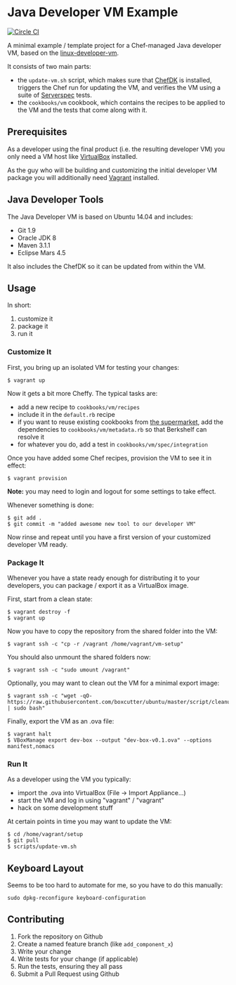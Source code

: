 
# Java Developer VM Example

[![Circle CI](https://circleci.com/gh/tknerr/java-developer-vm/tree/master.svg?style=shield)](https://circleci.com/gh/tknerr/java-developer-vm/tree/master)

A minimal example / template project for a Chef-managed Java developer VM,
based on the [linux-developer-vm](https://github.com/Zuehlke/linux-developer-vm).

It consists of two main parts:

 * the `update-vm.sh` script, which makes sure that [ChefDK](https://downloads.chef.io/chef-dk/)
   is installed, triggers the Chef run for updating the VM, and verifies the VM using a suite of
   [Serverspec](http://serverspec.org/) tests.
 * the `cookbooks/vm` cookbook, which contains the recipes to be applied to the VM and the
   tests that come along with it.

## Prerequisites

As a developer using the final product (i.e. the resulting developer VM) you
only need a VM host like [VirtualBox](http://virtualbox.org/wiki/Downloads)
installed.

As the guy who will be building and customizing the initial developer VM package
you will additionally need [Vagrant](http://www.vagrantup.com/) installed.

## Java Developer Tools

The Java Developer VM is based on Ubuntu 14.04 and includes:

 * Git 1.9
 * Oracle JDK 8
 * Maven 3.1.1
 * Eclipse Mars 4.5

It also includes the ChefDK so it can be updated from within the VM.

## Usage

In short:

 1. customize it
 2. package it
 3. run it

### Customize It

First, you bring up an isolated VM for testing your changes:
```
$ vagrant up
```

Now it gets a bit more Cheffy. The typical tasks are:

 * add a new recipe to `cookbooks/vm/recipes`
 * include it in the `default.rb` recipe
 * if you want to reuse existing cookbooks from [the supermarket](https://supermarket.chef.io/),
   add the dependencies to `cookbooks/vm/metadata.rb` so that Berkshelf can resolve it
 * for whatever you do, add a test in `cookbooks/vm/spec/integration`

Once you have added some Chef recipes, provision the VM to see it in effect:
```
$ vagrant provision
```

**Note:** you may need to login and logout for some settings to take effect.

Whenever something is done:
```
$ git add .
$ git commit -m "added awesome new tool to our developer VM"
```

Now rinse and repeat until you have a first version of your customized developer VM ready.


### Package It

Whenever you have a state ready enough for distributing it to your developers,
you can package / export it as a VirtualBox image.

First, start from a clean state:
```
$ vagrant destroy -f
$ vagrant up
```

Now you have to copy the repository from the shared folder into the VM:
```
$ vagrant ssh -c "cp -r /vagrant /home/vagrant/vm-setup"
```

You should also unmount the shared folders now:
```
$ vagrant ssh -c "sudo umount /vagrant"
```

Optionally, you may want to clean out the VM for a minimal export image:
```
$ vagrant ssh -c "wget -qO- https://raw.githubusercontent.com/boxcutter/ubuntu/master/script/cleanup.sh | sudo bash"
```

Finally, export the VM as an .ova file:
```
$ vagrant halt
$ VBoxManage export dev-box --output "dev-box-v0.1.ova" --options manifest,nomacs
```


### Run It

As a developer using the VM you typically:

 * import the .ova into VirtualBox (File -> Import Appliance...)
 * start the VM and log in using "vagrant" / "vagrant"
 * hack on some development stuff

At certain points in time you may want to update the VM:
```
$ cd /home/vagrant/setup
$ git pull
$ scripts/update-vm.sh
```


## Keyboard Layout

Seems to be too hard to automate for me, so you have to do this manually:
```
sudo dpkg-reconfigure keyboard-configuration
```


## Contributing

1. Fork the repository on Github
2. Create a named feature branch (like `add_component_x`)
3. Write your change
4. Write tests for your change (if applicable)
5. Run the tests, ensuring they all pass
6. Submit a Pull Request using Github
